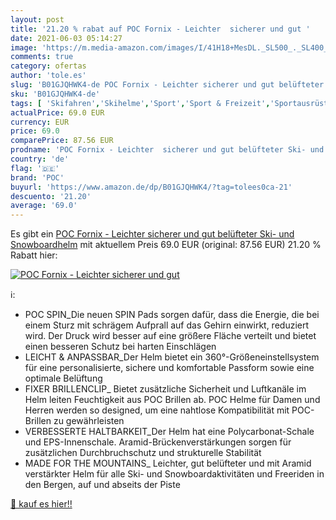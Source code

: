```yaml
---
layout: post
title: '21.20 % rabat auf POC Fornix - Leichter  sicherer und gut '
date: 2021-06-03 05:14:27
image: 'https://m.media-amazon.com/images/I/41H18+MesDL._SL500_._SL400_.jpg'
comments: true
category: ofertas
author: 'tole.es'
slug: 'B01GJQHWK4-de POC Fornix - Leichter sicherer und gut belüfteter Ski- und...'
sku: 'B01GJQHWK4-de'
tags: [ 'Skifahren','Skihelme','Sport','Sport & Freizeit','Sportausrüstung & -bekleidung','Wintersport','poc', ]
actualPrice: 69.0 EUR
currency: EUR
price: 69.0
comparePrice: 87.56 EUR
prodname: 'POC Fornix - Leichter  sicherer und gut belüfteter Ski- und Snowboardhelm'
country: 'de'
flag: '🇩🇪'
brand: 'POC'
buyurl: 'https://www.amazon.de/dp/B01GJQHWK4/?tag=tolees0ca-21'
descuento: '21.20'
average: '69.0'
---
```


Es gibt ein [POC Fornix - Leichter  sicherer und gut belüfteter Ski- und Snowboardhelm](https://www.amazon.de/dp/B01GJQHWK4/?tag=tolees0ca-21) mit aktuellem Preis 69.0 EUR (original: 87.56 EUR) 21.20 % Rabatt hier:

[![POC Fornix - Leichter  sicherer und gut ](https://m.media-amazon.com/images/I/41H18+MesDL._SL500_._SL400_.jpg)](https://www.amazon.de/dp/B01GJQHWK4/?tag=tolees0ca-21)

ℹ️:

- POC SPIN_Die neuen SPIN Pads sorgen dafür, dass die Energie, die bei einem Sturz mit schrägem Aufprall auf das Gehirn einwirkt, reduziert wird. Der Druck wird besser auf eine größere Fläche verteilt und bietet einen besseren Schutz bei harten Einschlägen
- LEICHT & ANPASSBAR_Der Helm bietet ein 360°-Größeneinstellsystem für eine personalisierte, sichere und komfortable Passform sowie eine optimale Belüftung
- FIXER BRILLENCLIP_ Bietet zusätzliche Sicherheit und Luftkanäle im Helm leiten Feuchtigkeit aus POC Brillen ab. POC Helme für Damen und Herren werden so designed, um eine nahtlose Kompatibilität mit POC-Brillen zu gewährleisten
- VERBESSERTE HALTBARKEIT_Der Helm hat eine Polycarbonat-Schale und EPS-Innenschale. Aramid-Brückenverstärkungen sorgen für zusätzlichen Durchbruchschutz und strukturelle Stabilität
- MADE FOR THE MOUNTAINS_ Leichter, gut belüfteter und mit Aramid verstärkter Helm für alle Ski- und Snowboardaktivitäten und Freeriden in den Bergen, auf und abseits der Piste

[🛒 kauf es hier!!](https://www.amazon.de/dp/B01GJQHWK4/?tag=tolees0ca-21)

